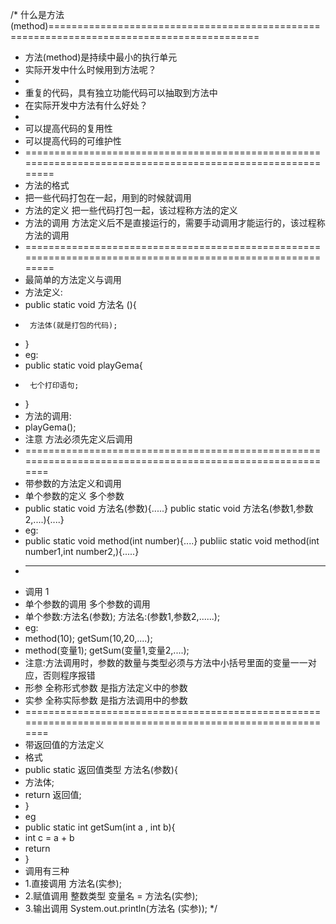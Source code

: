 /*  什么是方法(method)==========================================================================================
 * 方法(method)是持续中最小的执行单元
 * 实际开发中什么时候用到方法呢？
 * 
 * 重复的代码，具有独立功能代码可以抽取到方法中
 * 在实际开发中方法有什么好处？
 * 
 * 可以提高代码的复用性
 * 可以提高代码的可维护性
 * ===========================================================================================================
 * 方法的格式
 * 把一些代码打包在一起，用到的时候就调用
 * 方法的定义 把一些代码打包一起，该过程称方法的定义
 * 方法的调用 方法定义后不是直接运行的，需要手动调用才能运行的，该过程称方法的调用
 * ===========================================================================================================
 * 最简单的方法定义与调用
 * 方法定义:
 * public static void 方法名 (){
 *      方法体(就是打包的代码);
 * }
 * eg:
 * public static void playGema{
 *      七个打印语句;
 * }
 * 方法的调用:
 * playGema();
 * 注意 方法必须先定义后调用
 * ==========================================================================================================
 * 带参数的方法定义和调用
 * 单个参数的定义                                      多个参数
 * public static void 方法名(参数){.....}              public static void 方法名(参数1,参数2,....){....}
 * eg:
 * public static void method(int number){....}        publiic static void method(int number1,int number2,){.....}
 * -----------------------------------------------------------------------------------------------------------
 * 调用                                                1
 * 单个参数的调用                                       多个参数的调用
 * 单个参数:方法名(参数);                               方法名:(参数1,参数2,......);
 * eg:
 * method(10);                                         getSum(10,20,....);                                           
 * method(变量1);                                      getSum(变量1,变量2,....);
 * 注意:方法调用时，参数的数量与类型必须与方法中小括号里面的变量一一对应，否则程序报错
 * 形参 全称形式参数 是指方法定义中的参数
 * 实参 全称实际参数 是指方法调用中的参数 
 * ==========================================================================================================
 * 带返回值的方法定义
 * 格式
 * public static 返回值类型 方法名(参数){
 * 方法体;
 * return 返回值;
 * }
 * eg 
 * public static int getSum(int a , int b){
 *  int c = a + b 
 * return
 * }
 * 调用有三种
 * 1.直接调用    方法名(实参);
 * 2.赋值调用    整数类型 变量名 = 方法名(实参);
 * 3.输出调用    System.out.println(方法名 (实参));
 */